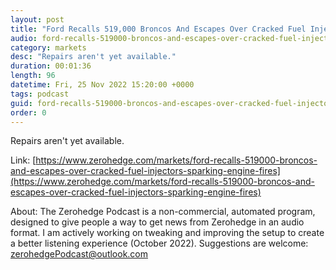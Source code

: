 ```yaml
---
layout: post
title: "Ford Recalls 519,000 Broncos And Escapes Over Cracked Fuel Injectors Sparking Engine Fires"
audio: ford-recalls-519000-broncos-and-escapes-over-cracked-fuel-injectors-sparking-engine-fires-0
category: markets
desc: "Repairs aren't yet available."
duration: 00:01:36
length: 96
datetime: Fri, 25 Nov 2022 15:20:00 +0000
tags: podcast
guid: ford-recalls-519000-broncos-and-escapes-over-cracked-fuel-injectors-sparking-engine-fires-0
order: 0
---
```

Repairs aren't yet available.

Link: [https://www.zerohedge.com/markets/ford-recalls-519000-broncos-and-escapes-over-cracked-fuel-injectors-sparking-engine-fires](https://www.zerohedge.com/markets/ford-recalls-519000-broncos-and-escapes-over-cracked-fuel-injectors-sparking-engine-fires)

About: The Zerohedge Podcast is a non-commercial, automated program, designed to give people a way to get news from Zerohedge in an audio format.  I am actively working on tweaking and improving the setup to create a better listening experience (October 2022).  Suggestions are welcome: [zerohedgePodcast@outlook.com](mailto:zerohedgePodcast@outlook.com)